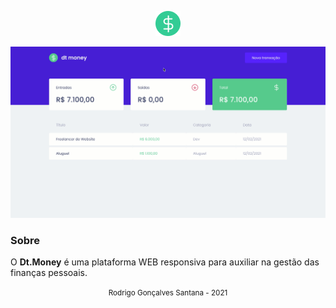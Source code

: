 <p align="center">
  <img src="/public/favicon.png" alt="logo"/>
</p>

<img src="/demo.gif" />



### Sobre
O **Dt.Money** é uma plataforma WEB responsiva para auxiliar na gestão das finanças pessoais.




<div align="center">
  <small>Rodrigo Gonçalves Santana - 2021</small>
</div>
